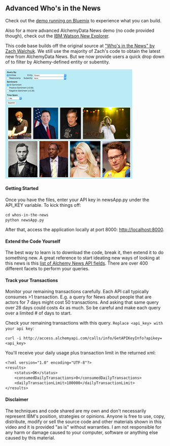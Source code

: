 ## Advanced Who's in the News
Check out the [demo running on Bluemix](http://whos-in-the-news-advanced.mybluemix.net) to experience what you can build.

Also for a more advanced AlchemyData News demo (no code provided though), check out the [IBM Watson New Explorer](http://news-explorer.mybluemix.net/).

This code base builds off the original source at ["Who's in the News" by Zach Walchuk](https://developer.ibm.com/watson/blog/2015/05/11/whos-in-the-news-an-alchemydata-news-application/).  We still use the majority of Zach's code to obtain the latest new from AlchemyData News.  But we now provide users a quick drop down of to filter by Alchemy-defined entity or subentity.

[![](wiki/media/demo_screenshot.png)](http://whos-in-the-news-advanced.mybluemix.net/)


#### Getting Started
Once you have the files, enter your API key in newsApp.py under the API_KEY variable. To kick things off:

```
cd whos-in-the-news
python newsApp.py
```
After that, access the application locally at port 8000: [http://localhost:8000](http://localhost:8000). 

#### Extend the Code Yourself

The best way to learn is to download the code, break it, then extend it to do something new.  A great reference to start ideating new ways of looking at this news is this [list of Alchemy News API fields](https://alchemyapi.readme.io/docs/full-list-of-supported-news-api-fields).  There are over 400 different facets to perform your queries.

#### Track your Transactions
Monitor your remaining transactions carefully.  Each API call typically consumes >1 transaction.  E.g. a query for News about people that are actors for 7 days might cost 50 transactions.  And asking that same query over 28 days could costs 4x as much.  So be careful and make each query over a limited # of days to start.

Check your remaining transactions with this query.  `Replace <api_key> with your api key`:
```
curl -i http://access.alchemyapi.com/calls/info/GetAPIKeyInfo?apikey=<api_key>
```
You'll receive your daily usage plus transaction limit in the returned xml:
```
<?xml version="1.0" encoding="UTF-8"?>
<results>
    <status>OK</status>
    <consumedDailyTransactions>0</consumedDailyTransactions>
    <dailyTransactionLimit>100000</dailyTransactionLimit>
</results>
```
#### Disclaimer
The techniques and code shared are my own and don't necessarily represent IBM's position, strategies or opinions. Anyone is free to use, copy, distribute, modify or sell the source code and other materials shown in this video and it is provided "as is" without warranties. I am not responsible for any harm or damage caused to your computer, software or anything else caused by this material.







